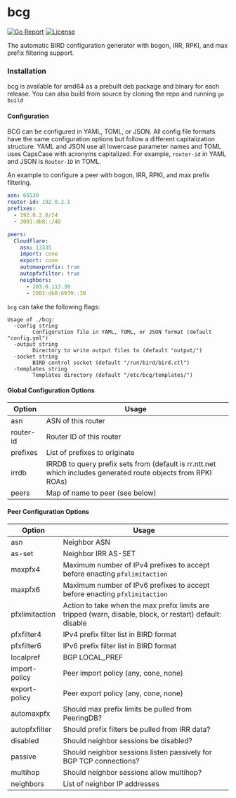 # bcg

[![Go Report](https://goreportcard.com/badge/github.com/natesales/bcg?style=for-the-badge)](https://goreportcard.com/report/github.com/natesales/bcg) 
[![License](https://img.shields.io/github/license/natesales/bcg?style=for-the-badge)](https://choosealicense.com/licenses/gpl-3.0/) 

The automatic BIRD configuration generator with bogon, IRR, RPKI, and max prefix filtering support.

### Installation
bcg is available for amd64 as a prebuilt deb package and binary for each release. You can also build from source by cloning the repo and running `go build` 

#### Configuration
BCG can be configured in YAML, TOML, or JSON. All config file formats have the same configuration options but follow a different capitalization structure. YAML and JSON use all lowercase parameter names and TOML uses CapsCase with acronyms capitalized. For example, `router-id` in YAML and JSON is `Router-ID` in TOML.

An example to configure a peer with bogon, IRR, RPKI, and max prefix filtering.
```yaml
asn: 65530
router-id: 192.0.2.1
prefixes:
  - 192.0.2.0/24
  - 2001:db8::/48

peers:
  Cloudflare:
    asn: 13335
    import: cone
    export: cone
    automaxprefix: true
    autopfxfilter: true
    neighbors:
      - 203.0.113.39
      - 2001:db8:6939::39
```

`bcg` can take the following flags:

```      
Usage of ./bcg:
  -config string
        Configuration file in YAML, TOML, or JSON format (default "config.yml")
  -output string
        Directory to write output files to (default "output/")
  -socket string
        BIRD control socket (default "/run/bird/bird.ctl")
  -templates string
        Templates directory (default "/etc/bcg/templates/")
```

#### Global Configuration Options

| Option    | Usage                                                                                                         |
| --------- | ------------------------------------------------------------------------------------------------------------- |
| asn       | ASN of this router                                                                                            |
| router-id | Router ID of this router                                                                                      |
| prefixes  | List of prefixes to originate                                                                                 |
| irrdb     | IRRDB to query prefix sets from (default is rr.ntt.net which includes generated route objects from RPKI ROAs) |
| peers     | Map of name to peer (see below)                                                                               |

#### Peer Configuration Options

| Option         | Usage                                                                                                     |
| -------------- | --------------------------------------------------------------------------------------------------------- |
| asn            | Neighbor ASN                                                                                              |
| as-set         | Neighbor IRR AS-SET                                                                                       |
| maxpfx4        | Maximum number of IPv4 prefixes to accept before enacting `pfxlimitaction`                                |
| maxpfx6        | Maximum number of IPv6 prefixes to accept before enacting `pfxlimitaction`                                |
| pfxlimitaction | Action to take when the max prefix limits are tripped (warn, disable, block, or restart) default: disable |
| pfxfilter4     | IPv4 prefix filter list in BIRD format                                                                    |
| pfxfilter6     | IPv6 prefix filter list in BIRD format                                                                    |
| localpref      | BGP LOCAL_PREF                                                                                            |
| import-policy  | Peer import policy (any, cone, none)                                                                      |
| export-policy  | Peer export policy (any, cone, none)                                                                      |
| automaxpfx     | Should max prefix limits be pulled from PeeringDB?                                                        |
| autopfxfilter  | Should prefix filters be pulled from IRR data?                                                            |
| disabled       | Should neighbor sessions be disabled?                                                                     |
| passive        | Should neighbor sessions listen passively for BGP TCP connections?                                        |
| multihop       | Should neighbor sessions allow multihop?                                                                  |
| neighbors      | List of neighbor IP addresses                                                                             |
